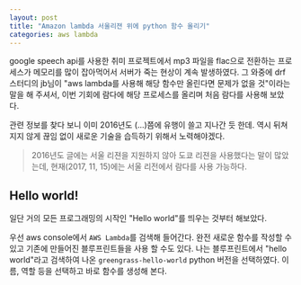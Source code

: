 ```yaml
---
layout: post
title: "Amazon lambda 서울리젼 위에 python 함수 올리기"
categories: aws lambda
---
```


google speech api를 사용한 취미 프로젝트에서 mp3 파일을 flac으로 전환하는 프로세스가 메모리를 많이 잡아먹어서 서버가 죽는 현상이 계속 발생하였다. 
그 와중에 drf 스터디의 jb님이 "aws lambda를 사용해 해당 함수만 올린다면 문제가 없을 것"이라는 말을 해 주셔서, 이번 기회에 람다에 해당 프로세스를 올리며 처음 람다를 사용해 보았다.

관련 정보를 찾다 보니 이미 2016년도 (...)쯤에 유행이 쓸고 지나간 듯 한데. 역시 뒤쳐지지 않게 끊임 없이 새로운 기술을 습득하기 위해서 노력해야겠다. 

> 2016년도 글에는 서울 리젼을 지원하지 않아 도쿄 리젼을 사용했다는 말이 많았는데, 현재(2017, 11, 15)에는 서울 리전에서 람다를 사용 가능하다.

## Hello world!
일단 거의 모든 프로그래밍의 시작인 "Hello world"를 띄우는 것부터 해보았다. 

우선 aws console에서 `AWS Lambda`를 검색해 들어간다. 완전 새로운 함수를 작성할 수 있고 기존에 만들어진 블루프린트들을 사용 할 수도 있다. 나는 블루프린트에서 "hello world"라고 검색하여 나온 `greengrass-hello-world` python 버전을 선택하였다. 이름, 역할 등을 선택하고 바로 함수를 생성해 본다.
